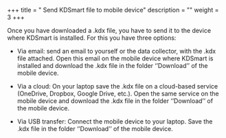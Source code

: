 +++
title = " Send KDSmart file to mobile device"
description = ""
weight = 3
+++

Once you have downloaded a .kdx file, you have to send it to the device where KDSmart is installed. For this you have three options:

-	Via email: send an email to yourself or the data collector, with the .kdx file attached. Open this email on the mobile device where KDSmart is installed and download the .kdx file in the folder ‘’Download’’ of the mobile device. 

-	Via a cloud: On your laptop save the .kdx file on a cloud-based service (OneDrive, Dropbox, Google Drive, etc.). Open the same service on the mobile device and download the .kdx file in the folder ‘’Download’’ of the mobile device. 

-	Via USB transfer: Connect the mobile device to your laptop. Save the .kdx file in the folder ‘’Download’’ of the mobile device. 

